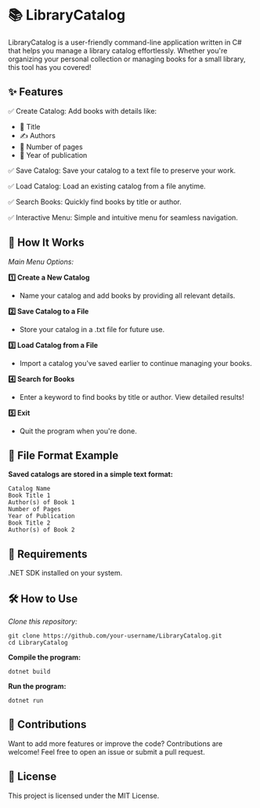 # 📚 LibraryCatalog

LibraryCatalog is a user-friendly command-line application written in C# that helps you manage a library catalog effortlessly. Whether you're organizing your personal collection or managing books for a small library, this tool has you covered!

## ✨ Features

  ✅ Create Catalog: Add books with details like:

  - 📖 Title
  - ✍️ Authors
  - 📄 Number of pages
  - 📅 Year of publication
    
  ✅ Save Catalog: Save your catalog to a text file to preserve your work.

  ✅ Load Catalog: Load an existing catalog from a file anytime.
  
  ✅ Search Books: Quickly find books by title or author.

  ✅ Interactive Menu: Simple and intuitive menu for seamless navigation.

## 🚀 How It Works

*Main Menu Options:*

**1️⃣ Create a New Catalog**

- Name your catalog and add books by providing all relevant details.

**2️⃣ Save Catalog to a File**

- Store your catalog in a .txt file for future use.

**3️⃣ Load Catalog from a File**

- Import a catalog you've saved earlier to continue managing your books.

**4️⃣ Search for Books**

- Enter a keyword to find books by title or author. View detailed results!

**5️⃣ Exit**

- Quit the program when you're done.

## 📂 File Format Example

**Saved catalogs are stored in a simple text format:**

    Catalog Name
    Book Title 1
    Author(s) of Book 1
    Number of Pages
    Year of Publication
    Book Title 2
    Author(s) of Book 2

## 🔧 Requirements

.NET SDK installed on your system.

## 🛠️ How to Use

*Clone this repository:*

    git clone https://github.com/your-username/LibraryCatalog.git
    cd LibraryCatalog

**Compile the program:**

    dotnet build

**Run the program:**

    dotnet run
    
## 🤝 Contributions

Want to add more features or improve the code? Contributions are welcome!
Feel free to open an issue or submit a pull request.

## 📜 License

This project is licensed under the MIT License.

